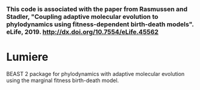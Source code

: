 ### This code is associated with the paper from Rasmussen and Stadler, "Coupling adaptive molecular evolution to phylodynamics using fitness-dependent birth-death models". eLife, 2019. http://dx.doi.org/10.7554/eLife.45562
# Lumiere
BEAST 2 package for phylodynamics with adaptive molecular evolution using the marginal fitness birth-death model.
